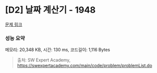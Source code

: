 # [D2] 날짜 계산기 - 1948 

[문제 링크](https://swexpertacademy.com/main/code/problem/problemDetail.do?contestProbId=AV5PnnU6AOsDFAUq) 

### 성능 요약

메모리: 20,348 KB, 시간: 130 ms, 코드길이: 1,116 Bytes



> 출처: SW Expert Academy, https://swexpertacademy.com/main/code/problem/problemList.do